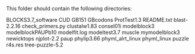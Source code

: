 This folder should contain the following directories:

BLOCKS3.7_software
CUD
GB151
GBcodons
ProtTest1.3
README.txt
blast-2.2.16
check_primers.py
clustalw1.83
consel01i
modelblock3
modelblockPAUPb10
modelfit.log
modeltest3.7
muscle
mymodelblock3
newicktops
njplot-2.2
paup
phylip3.66
phyml_alrt_linux
phyml_linux
puzzle
r4s.res
tree-puzzle-5.2

